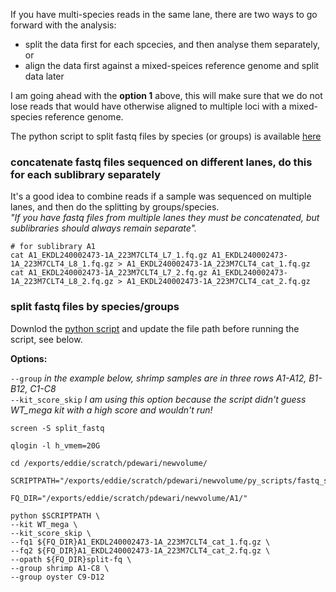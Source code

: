 If you have multi-species reads in the same lane, there are two ways to go forward with the analysis:
- split the data first for each spcecies, and then analyse them separately, or
- align the data first against a mixed-speices reference genome and split data later

I am going ahead with the **option 1** above, this will make sure that we do not lose reads that would have otherwise aligned to multiple loci with a mixed-species reference genome.  

The python script to split fastq files by species (or groups) is available [here](https://www.dropbox.com/scl/fi/5d8zx5xjnumk2q2zvau0g/fastq_sep_groups.py?rlkey=wc58rop4yl5lmzudic3djagkw&dl=0)  

### concatenate fastq files sequenced on different lanes, do this for each sublibrary separately
It's a good idea to combine reads if a sample was sequenced on multiple lanes, and then do the splitting by groups/species.  
*"If you have fastq files from multiple lanes they must be concatenated, but sublibraries should always remain separate".*  
```
# for sublibrary A1
cat A1_EKDL240002473-1A_223M7CLT4_L7_1.fq.gz A1_EKDL240002473-1A_223M7CLT4_L8_1.fq.gz > A1_EKDL240002473-1A_223M7CLT4_cat_1.fq.gz
cat A1_EKDL240002473-1A_223M7CLT4_L7_2.fq.gz A1_EKDL240002473-1A_223M7CLT4_L8_2.fq.gz > A1_EKDL240002473-1A_223M7CLT4_cat_2.fq.gz
```

### split fastq files by species/groups
Downlod the [python script](https://www.dropbox.com/scl/fi/5d8zx5xjnumk2q2zvau0g/fastq_sep_groups.py?rlkey=wc58rop4yl5lmzudic3djagkw&dl=0) and update the file path before running the script, see below.  

**Options:**  

`--group` *in the example below, shrimp samples are in three rows A1-A12, B1-B12, C1-C8*  
`--kit_score_skip` *I am using this option because the script didn't guess WT_mega kit with a high score and wouldn't run!*  

```
screen -S split_fastq

qlogin -l h_vmem=20G

cd /exports/eddie/scratch/pdewari/newvolume/

SCRIPTPATH="/exports/eddie/scratch/pdewari/newvolume/py_scripts/fastq_sep_groups.py" 

FQ_DIR="/exports/eddie/scratch/pdewari/newvolume/A1/"

python $SCRIPTPATH \
--kit WT_mega \
--kit_score_skip \
--fq1 ${FQ_DIR}A1_EKDL240002473-1A_223M7CLT4_cat_1.fq.gz \
--fq2 ${FQ_DIR}A1_EKDL240002473-1A_223M7CLT4_cat_2.fq.gz \
--opath ${FQ_DIR}split-fq \
--group shrimp A1-C8 \
--group oyster C9-D12
```
